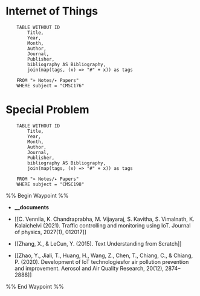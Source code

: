 
# Internet of Things

```dataview
	TABLE WITHOUT ID
		Title,
		Year,
		Month,
		Author,
		Journal,
		Publisher,
		bibliography AS Bibliography,
		join(map(tags, (x) => "#" + x)) as tags
		
	FROM "» Notes/✦ Papers"
	WHERE subject = "CMSC176"
```

# Special Problem

```dataview
	TABLE WITHOUT ID
		Title,
		Year,
		Month,
		Author,
		Journal,
		Publisher,
		bibliography AS Bibliography,
		join(map(tags, (x) => "#" + x)) as tags
		
	FROM "» Notes/✦ Papers"
	WHERE subject = "CMSC198"
```


%% Begin Waypoint %%
- **__documents**

- [[C. Vennila, K. Chandraprabha, M. Vijayaraj, S. Kavitha, S. Vimalnath, K. Kalaichelvi (2021). Traffic controlling and monitoring using IoT. Journal of physics, 2027(1), 012017]]
- [[Zhang, X., & LeCun, Y. (2015). Text Understanding from Scratch]]
- [[Zhao, Y., Jiali, T., Huang, H., Wang, Z., Chen, T., Chiang, C., & Chiang, P. (2020). Development of IoT technologiesfor air pollution prevention and improvement. Aerosol and Air Quality Research, 20(12), 2874–2888]]

%% End Waypoint %%

